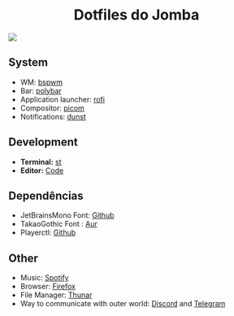 <h1 align="center">Dotfiles do Jomba</h1>

![](dots/Pictures/Desktop.png)

## System
+ WM: [bspwm](https://i.imgur.com/KOKce5P.png)
+ Bar: [polybar](https://github.com/polybar/polybar)
+ Application launcher: [rofi](https://github.com/davatorium/rofi)
+ Compositor: [picom](https://github.com/yshui/picom)
+ Notifications: [dunst](https://github.com/dunst-project/dunst)

## Development
+ **Terminal:** [st](https://st.suckless.org/)
+ **Editor:** [Code](https://github.com/Microsoft/vscode)

## Dependências
+ JetBrainsMono Font: [Github](https://github.com/ryanoasis/nerd-fonts/tree/master/patched-fonts/JetBrainsMono)
+ TakaoGothic Font : [Aur](https://aur.archlinux.org/packages/otf-takao/)
+ Playerctl: [Github](https://github.com/altdesktop/playerctl)

## Other
+ Music: [Spotify](https://www.spotify.com/)
+ Browser: [Firefox](https://www.mozilla.org/en-US/firefox/new/)
+ File Manager: [Thunar](https://github.com/xfce-mirror/thunar)
+ Way to communicate with outer world: [Discord](https://discordapp.com/) and [Telegram](https://telegram.org/)
